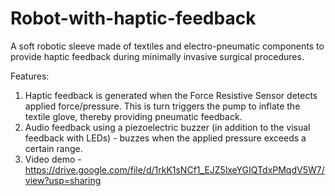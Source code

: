 # Robot-with-haptic-feedback
A soft robotic sleeve made of textiles and electro-pneumatic components to provide haptic feedback during minimally invasive surgical procedures.

Features:
1. Haptic feedback is generated when the Force Resistive Sensor detects applied force/pressure. This is turn triggers the pump to inflate the textile glove, thereby providing pneumatic feedback.
2. Audio feedback using a piezoelectric buzzer (in addition to the visual feedback with LEDs) - buzzes when the applied pressure exceeds a certain range.
3. Video demo - https://drive.google.com/file/d/1rkK1sNCf1_EJZ5lxeYGIQTdxPMqdV5W7/view?usp=sharing
   
